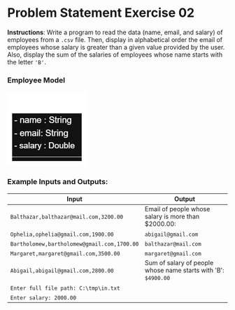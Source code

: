 # Problem Statement Exercise 02

**Instructions**: Write a program to read the data (name, email, and salary) of employees from a `.csv` file. Then,
display in alphabetical order the email of employees whose salary is greater than a given value provided by the user.
Also, display the sum of the salaries of employees whose name starts with the letter `'B'`.

### Employee Model

![Employee Model](https://github.com/souzafcharles/Complete-Java-Object-Oriented-Programming-and-Projects/blob/master/Section_P16_Functional_Programming_and_Lambda_Expressions/ProblemStatementExercise02/employee-model.png)

### Example Inputs and Outputs:

| **Input**                                   | **Output**                                                     |
|---------------------------------------------|----------------------------------------------------------------|
| `Balthazar,balthazar@mail.com,3200.00`      | Email of people whose salary is more than $2000.00:            |
| `Ophelia,ophelia@gmail.com,1900.00`         | `abigail@gmail.com`                                            |
| `Bartholomew,bartholomew@gmail.com,1700.00` | `balthazar@mail.com`                                           |
| `Margaret,margaret@gmail.com,3500.00`       | `margaret@gmail.com`                                           |
| `Abigail,abigail@gmail.com,2800.00`         | Sum of salary of people whose name starts with 'B': `$4900.00` |
| `Enter full file path: C:\tmp\in.txt`       |                                                                |
| `Enter salary: 2000.00`                     |                                                                |

